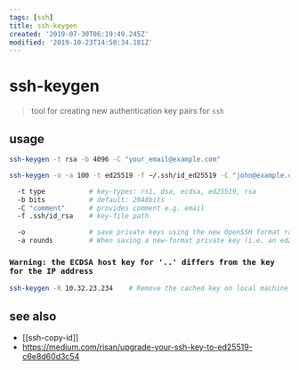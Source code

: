 ```yaml
---
tags: [ssh]
title: ssh-keygen
created: '2019-07-30T06:19:49.245Z'
modified: '2019-10-23T14:50:34.181Z'
---
```


# ssh-keygen

> tool for creating new authentication key pairs for `ssh`

## usage

```sh
ssh-keygen -t rsa -b 4096 -C "your_email@example.com"                           # generate ssh-key 4096-bit rsa

ssh-keygen -o -a 100 -t ed25519 -f ~/.ssh/id_ed25519 -C "john@example.com"      # ed25519

  -t type           # key-types: rs1, dsa, ecdsa, ed25519, rsa
  -b bits           # default: 2048bits
  -C "comment"      # provides comment e.g. email
  -f .ssh/id_rsa    # key-file path

  -o                # save private keys using the new OpenSSH format rather than the more compatible PEM format
  -a rounds         # When saving a new-format private key (i.e. an ed25519 key or when the -o flag is set)
```

### `Warning: the ECDSA host key for '..' differs from the key for the IP address `
```sh
ssh-keygen -R 10.32.23.234    # Remove the cached key on local machine
```

## see also
- [[ssh-copy-id]]
- https://medium.com/risan/upgrade-your-ssh-key-to-ed25519-c6e8d60d3c54
